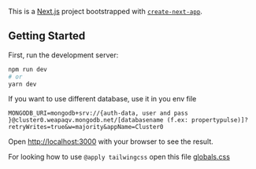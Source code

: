 This is a [Next.js](https://nextjs.org/) project bootstrapped with [`create-next-app`](https://github.com/vercel/next.js/tree/canary/packages/create-next-app).

## Getting Started

First, run the development server:

```bash
npm run dev
# or
yarn dev
```

If you want to use different database, use it in you env file

``
MONGODB_URI=mongodb+srv://{auth-data, user and pass }@cluster0.weapaqv.mongodb.net/[databasename (f.ex: propertypulse)]?retryWrites=true&w=majority&appName=Cluster0
``

Open [http://localhost:3000](http://localhost:3000) with your browser to see the result.

For looking how to use ``@apply tailwingcss`` open this file [globals.css](https://github.com/maksym-nezhurin/property-pulse/blob/master/assets/styles/globals.css)
